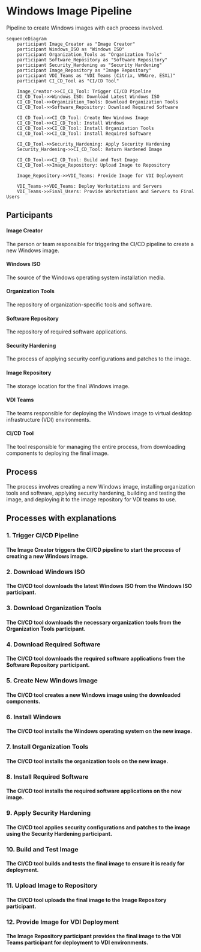 # Windows Image Pipeline
Pipeline to create Windows images with each process involved.

```mermaid
sequenceDiagram
    participant Image_Creator as "Image Creator"
    participant Windows_ISO as "Windows ISO"
    participant Organization_Tools as "Organization Tools"
    participant Software_Repository as "Software Repository"
    participant Security_Hardening as "Security Hardening"
    participant Image_Repository as "Image Repository"
    participant VDI_Teams as "VDI Teams (Citrix, VMWare, ESXi)"
    participant CI_CD_Tool as "CI/CD Tool"

    Image_Creator->>CI_CD_Tool: Trigger CI/CD Pipeline
    CI_CD_Tool->>Windows_ISO: Download Latest Windows ISO
    CI_CD_Tool->>Organization_Tools: Download Organization Tools
    CI_CD_Tool->>Software_Repository: Download Required Software

    CI_CD_Tool->>CI_CD_Tool: Create New Windows Image
    CI_CD_Tool->>CI_CD_Tool: Install Windows
    CI_CD_Tool->>CI_CD_Tool: Install Organization Tools
    CI_CD_Tool->>CI_CD_Tool: Install Required Software

    CI_CD_Tool->>Security_Hardening: Apply Security Hardening
    Security_Hardening->>CI_CD_Tool: Return Hardened Image

    CI_CD_Tool->>CI_CD_Tool: Build and Test Image
    CI_CD_Tool->>Image_Repository: Upload Image to Repository

    Image_Repository->>VDI_Teams: Provide Image for VDI Deployment

    VDI_Teams->>VDI_Teams: Deploy Workstations and Servers
    VDI_Teams->>Final_Users: Provide Workstations and Servers to Final Users
```

## Participants
#### Image Creator
The person or team responsible for triggering the CI/CD pipeline to create a new Windows image.

#### Windows ISO
The source of the Windows operating system installation media.

#### Organization Tools
The repository of organization-specific tools and software.

#### Software Repository
The repository of required software applications.

#### Security Hardening
The process of applying security configurations and patches to the image.

#### Image Repository
The storage location for the final Windows image.

#### VDI Teams
The teams responsible for deploying the Windows image to virtual desktop infrastructure (VDI) environments.

#### CI/CD Tool
The tool responsible for managing the entire process, from downloading components to deploying the final image.

## Process
The process involves creating a new Windows image, installing organization tools and software, applying security hardening, building and testing the image, and deploying it to the image repository for VDI teams to use.

## Processes with explanations
### 1. Trigger CI/CD Pipeline
#### The Image Creator triggers the CI/CD pipeline to start the process of creating a new Windows image.

### 2. Download Windows ISO
#### The CI/CD tool downloads the latest Windows ISO from the Windows ISO participant.

### 3. Download Organization Tools
#### The CI/CD tool downloads the necessary organization tools from the Organization Tools participant.

### 4. Download Required Software
#### The CI/CD tool downloads the required software applications from the Software Repository participant.

### 5. Create New Windows Image
#### The CI/CD tool creates a new Windows image using the downloaded components.

### 6. Install Windows
#### The CI/CD tool installs the Windows operating system on the new image.

### 7. Install Organization Tools
#### The CI/CD tool installs the organization tools on the new image.

### 8. Install Required Software
#### The CI/CD tool installs the required software applications on the new image.

### 9. Apply Security Hardening
#### The CI/CD tool applies security configurations and patches to the image using the Security Hardening participant.

### 10. Build and Test Image
#### The CI/CD tool builds and tests the final image to ensure it is ready for deployment.

### 11. Upload Image to Repository
#### The CI/CD tool uploads the final image to the Image Repository participant.

### 12. Provide Image for VDI Deployment
#### The Image Repository participant provides the final image to the VDI Teams participant for deployment to VDI environments.